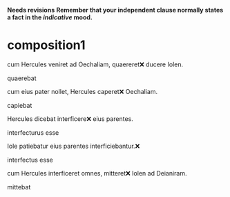 **Needs revisions**
**Remember that your independent clause normally states a fact in the *indicative* mood.**


# composition1

cum Hercules veniret ad Oechaliam, quaereret❌ ducere Iolen. 

quaerebat

cum eius pater nollet, Hercules caperet❌ Oechaliam. 

capiebat

Hercules dicebat interficere❌ eius parentes. 

interfecturus esse

Iole patiebatur eius parentes interficiebantur.❌

interfectus esse

cum Hercules interficeret omnes, mitteret❌ Iolen ad Deianiram. 

mittebat
